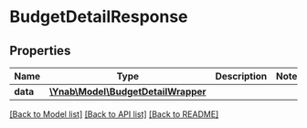 # BudgetDetailResponse

## Properties
Name | Type | Description | Notes
------------ | ------------- | ------------- | -------------
**data** | [**\Ynab\Model\BudgetDetailWrapper**](BudgetDetailWrapper.md) |  | 

[[Back to Model list]](../README.md#documentation-for-models) [[Back to API list]](../README.md#documentation-for-api-endpoints) [[Back to README]](../README.md)


